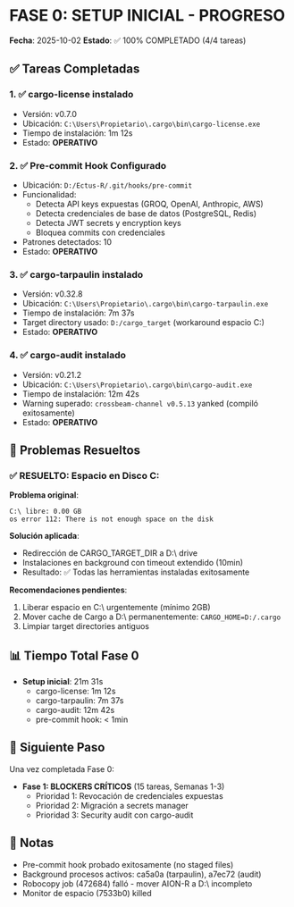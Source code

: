 # FASE 0: SETUP INICIAL - PROGRESO

**Fecha**: 2025-10-02
**Estado**: ✅ 100% COMPLETADO (4/4 tareas)

## ✅ Tareas Completadas

### 1. ✅ cargo-license instalado
- Versión: v0.7.0
- Ubicación: `C:\Users\Propietario\.cargo\bin\cargo-license.exe`
- Tiempo de instalación: 1m 12s
- Estado: **OPERATIVO**

### 2. ✅ Pre-commit Hook Configurado
- Ubicación: `D:/Ectus-R/.git/hooks/pre-commit`
- Funcionalidad:
  - Detecta API keys expuestas (GROQ, OpenAI, Anthropic, AWS)
  - Detecta credenciales de base de datos (PostgreSQL, Redis)
  - Detecta JWT secrets y encryption keys
  - Bloquea commits con credenciales
- Patrones detectados: 10
- Estado: **OPERATIVO**

### 3. ✅ cargo-tarpaulin instalado
- Versión: v0.32.8
- Ubicación: `C:\Users\Propietario\.cargo\bin\cargo-tarpaulin.exe`
- Tiempo de instalación: 7m 37s
- Target directory usado: `D:/cargo_target` (workaround espacio C:\)
- Estado: **OPERATIVO**

### 4. ✅ cargo-audit instalado
- Versión: v0.21.2
- Ubicación: `C:\Users\Propietario\.cargo\bin\cargo-audit.exe`
- Tiempo de instalación: 12m 42s
- Warning superado: `crossbeam-channel v0.5.13` yanked (compiló exitosamente)
- Estado: **OPERATIVO**

## 🚨 Problemas Resueltos

### ✅ RESUELTO: Espacio en Disco C:
**Problema original**:
```
C:\ libre: 0.00 GB
os error 112: There is not enough space on the disk
```

**Solución aplicada**:
- Redirección de CARGO_TARGET_DIR a D:\ drive
- Instalaciones en background con timeout extendido (10min)
- Resultado: ✅ Todas las herramientas instaladas exitosamente

**Recomendaciones pendientes**:
1. Liberar espacio en C:\ urgentemente (mínimo 2GB)
2. Mover cache de Cargo a D:\ permanentemente: `CARGO_HOME=D:/.cargo`
3. Limpiar target directories antiguos

## 📊 Tiempo Total Fase 0

- **Setup inicial**: 21m 31s
  - cargo-license: 1m 12s
  - cargo-tarpaulin: 7m 37s
  - cargo-audit: 12m 42s
  - pre-commit hook: < 1min

## 🔄 Siguiente Paso

Una vez completada Fase 0:
- **Fase 1: BLOCKERS CRÍTICOS** (15 tareas, Semanas 1-3)
  - Prioridad 1: Revocación de credenciales expuestas
  - Prioridad 2: Migración a secrets manager
  - Prioridad 3: Security audit con cargo-audit

## 📝 Notas

- Pre-commit hook probado exitosamente (no staged files)
- Background procesos activos: ca5a0a (tarpaulin), a7ec72 (audit)
- Robocopy job (472684) falló - mover AION-R a D:\ incompleto
- Monitor de espacio (7533b0) killed
